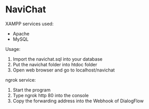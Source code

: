 # NaviChat

XAMPP services used:
- Apache
- MySQL

Usage:
1. Import the navichat.sql into your database
2. Put the navichat folder into htdoc folder
3. Open web browser and go to localhost/navichat

ngrok service:
1. Start the program
2. Type ngrok http 80 into the console
3. Copy the forwarding address into the Webhook of DialogFlow


